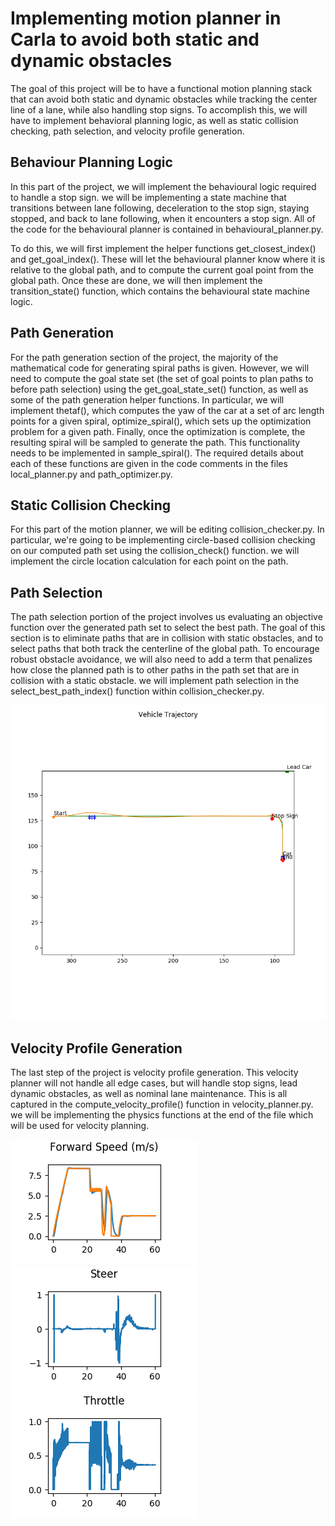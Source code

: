 # Implementing motion planner in Carla to avoid both static and dynamic obstacles

The goal of this project will be to have a functional motion planning stack that can avoid both static and dynamic obstacles while tracking the center line of a lane, while also handling stop signs. To accomplish this, we will have to implement behavioral planning logic, as well as static collision checking, path selection, and velocity profile generation.

## Behaviour Planning Logic
In this part of the project, we will implement the behavioural logic required to handle a stop sign. we will be implementing a state machine that transitions between lane following, deceleration to the stop sign, staying stopped, and back to lane following, when it encounters a stop sign. All of the code for the behavioural planner is contained in behavioural_planner.py.

To do this, we will first implement the helper functions get_closest_index() and get_goal_index(). These will let the behavioural planner know where it is relative to the global path, and to compute the current goal point from the global path. Once these are done, we will then implement the transition_state() function, which contains the behavioural state machine logic.

## Path Generation
For the path generation section of the project, the majority of the mathematical code for generating spiral paths is given. However, we will need to compute the goal state set (the set of goal points to plan paths to before path selection) using the get_goal_state_set() function, as well as some of the path generation helper functions. In particular, we will implement thetaf(), which computes the yaw of the car at a set of arc length points for a given spiral, optimize_spiral(), which sets up the optimization problem for a given path. Finally, once the optimization is complete, the resulting spiral will be sampled to generate the path. This functionality needs to be implemented in sample_spiral(). The required details about each of these functions are given in the code comments in the files local_planner.py and path_optimizer.py.

## Static Collision Checking
For this part of the motion planner, we will be editing collision_checker.py. In particular, we're going to be implementing circle-based collision checking on our computed path set using the collision_check() function. we will implement the circle location calculation for each point on the path.

## Path Selection
The path selection portion of the project involves us evaluating an objective function over the generated path set to select the best path. The goal of this section is to eliminate paths that are in collision with static obstacles, and to select paths that both track the centerline of the global path. To encourage robust obstacle avoidance, we will also need to add a term that penalizes how close the planned path is to other paths in the path set that are in collision with a static obstacle. we will implement path selection in the select_best_path_index() function within collision_checker.py.

![](controller_output/trajectory.png)

## Velocity Profile Generation
The last step of the project is velocity profile generation. This velocity planner will not handle all edge cases, but will handle stop signs, lead dynamic obstacles, as well as nominal lane maintenance. This is all captured in the compute_velocity_profile() function in velocity_planner.py. we will be implementing the physics functions at the end of the file which will be used for velocity planning.

![](controller_output/forward_speed.png)
![](controller_output/steer_output.png)
![](controller_output/throttle_output.png)


